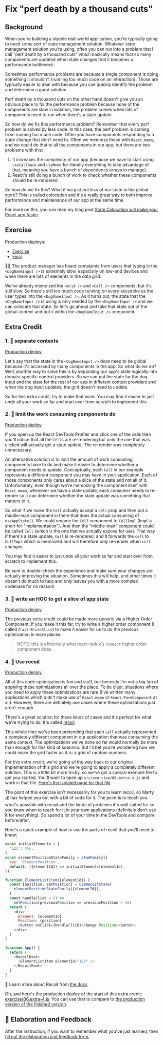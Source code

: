 # Fix "perf death by a thousand cuts"

## Background

When you're building a sizable real-world application, you're typically going to
need some sort of state management solution. Whatever state management solution
you're using, often you can run into a problem that I call "perf death by a
thousand cuts" which basically means that so many components are updated when
state changes that it becomes a performance bottleneck.

Sometimes performance problems are because a single component is doing something
it shouldn't (running too much code on an interaction). Those are typically
easier to deal with because you can quickly identify the problem and determine a
good solution.

Perf death by a thousand cuts on the other hand doesn't give you an obvious
place to fix the performance problem because none of the components are slow in
isolation, the problem comes when lots of components need to run when there's a
state update.

So how do we fix this performance problem? Remember that every perf problem is
solved by less code. In this case, the perf problem is coming from running too
much code. Often you have components responding to a state change that don't
need to. Often we memoize these with `React.memo`, and we could do that to all
the components in our app, but there are two problems with this:

1. It increases the complexity of our app (because we have to start using
   `useCallback` and `useMemo` for literally everything to take advantage of
   that, meaning you have a bunch of dependency arrays to manage).
2. React's still doing a bunch of work to check whether these components should
   be re-rendered.

So how do we fix this? What if we just put less of our state in the global
store? This is called colocation and it's a really great way to both improve
performance and maintenance of our app at the same time.

For more on this, you can read my blog post
[State Colocation will make your React app faster](https://kcd.im/colocate-state).

## Exercise

Production deploys:

- [Exercise](https://react-performance.netlify.app/isolated/exercise/06.js)
- [Final](https://react-performance.netlify.app/isolated/final/06.js)

👨‍💼 The product manager has heard complaints from users that typing in the
`<DogNameInput />` is extremely slow, especially on low-end devices and when
there are lots of elements in the data grid.

We've already memoized the `<Grid />` and `<Cell />` components, but it's still
slow. So there's still too much code running on every keystroke as the user
types into the `<DogNameInput />`. As it turns out, the state that the
`<DogNameInput />` is using is only needed by the `<DogNameInput />` and we can
colocate that state. So let's go ahead and take that state out of the global
context and put it within the `<DogNameInput />` component.

## Extra Credit

### 1. 💯 separate contexts

[Production deploy](https://react-performance.netlify.app/isolated/final/06.extra-1.js)

Let's say that the state in the `<DogNameInput />` _does_ need to be global
because it's accessed by many components in the app. So what do we do? Well,
another way to solve this is by separating our app's state logically into
domain-specific context providers. So we can put the state for the dog input and
the state for the rest of our app in different context providers and when the
dog input updates, the grid doesn't need to update.

So for this extra credit, try to make that work. You may find it easier to just
undo all your work so far and start over from scratch to implement this.

### 2. 💯 limit the work consuming components do

[Production deploy](https://react-performance.netlify.app/isolated/final/06.extra-2.js)

If you open up the React DevTools Profiler and click one of the cells then
you'll notice that all the `Cell`s are re-rendering but only the one that was
clicked will actually get a state update. The re-render was completely
unnecessary.

An alternative solution is to limit the amount of work consuming components have
to do and make it easier to determine whether a component needs to update.
Conceptually, each `Cell` in our example represents a different component you
may have in your application. Each of those components only cares about a slice
of the state and not all of it. Unfortunately, even though we're memoizing the
component itself with `React.memo`, whenever we have a state update, each
consumer needs to re-render so it can determine whether the state update was
something that matters to it.

So what if we make the `Cell` actually accept a `cell` prop and then put a
middle-man component in there that does the actual consuming of `useAppState()`.
We could rename the `Cell` component to `CellImpl` (Impl is short for
"implementation"). And then the "middle-man" component could be called `Cell`
(which is the one that we actually expose for use). That way if there's a state
update, `Cell` is re-rendered, and it forwards the `cell` to `CellImpl` which is
memoized and will therefore only re-render when `cell` changes.

You may find it easier to just undo all your work so far and start over from
scratch to implement this.

Be sure to double-check the experience and make sure your changes are actually
improving the situation. Sometimes this will help, and other times it doesn't do
much to help and only leaves you with a more complex codebase for no reason!

### 3. 💯 write an HOC to get a slice of app state

[Production deploy](https://react-performance.netlify.app/isolated/final/06.extra-3.js)

The previous extra credit could be made more generic via a Higher Order
Component. If you make it this far, try to write a higher order component (I
called it `withStateSlice`) to make it easier for us to do the previous
optimization in more places.

> NOTE: this is effectively what react-redux's `connect` higher order component
> does.

### 4. 💯 Use recoil

[Production deploy](https://react-performance.netlify.app/isolated/final/06.extra-4.js)

All of this code optimization is fun and stuff, but honestly I'm not a big fan
of applying these optimizations all over the place. To be clear, situations
where you need to apply these optimizations are rare (I've written many
applications which didn't make use of `React.memo` or `React.PureComponent` at
all). However, there are definitely use cases where these optimizations just
aren't enough.

There's a great solution for these kinds of cases and it's perfect for what
we're trying to do. It's called [recoil](https://recoiljs.org/).

This whole time we've been pretending that each `Cell` actually represented a
completely different component in our application that was consuming the same
context. The optimizations we've done so far would normally be more than enough
for this kind of scenario. But I'll bet you're wondering how we could make the
grid faster as it is: a grid of random numbers.

For this extra credit, we're going all the way back to our original
implementation of this grid and we're going to apply a completely different
solution. This is a little bit more tricky, so we've got a special exercise file
to get you started. You'll want to open up `src/exercise/06.extra-4.js` and work
in that file.
[Here's the isolated page for that file](http://localhost:3000/isolated/exercise/06.extra-4.js).

The point of this exercise isn't necessarily for you to learn recoil, so Marty
💰 has helped you out with a bit of code for it. The point is to teach you
what's possible with recoil and the kinds of problems it's well suited for so
you know when to reach for it in your own applications (definitely don't use it
for everything). So spend a lot of your time in the DevTools and compare
before/after.

Here's a quick example of how to use the parts of recoil that you'll need to
know:

```javascript
const initialElements = {
  '123': 456,
}
const elementPositionStateFamily = atomFamily({
  key: 'ElementPosition',
  default: ({elementId}) => initialElements[elementId],
})

function ElementListItem({elementId}) {
  const [position, setPosition] = useRecoilState(
    elementPositionStateFamily({elementId}),
  )
  const handleClick = () =>
    setPosition(previousPosition => previousPosition + 10)
  return (
    <div>
      Element: {elementId}
      Position: {position}
      <button onClick={handleClick}>Change Position</button>
    </div>
  )
}

function App() {
  return (
    <RecoilRoot>
      <ElementListItem elementId="123" />
    </RecoilRoot>
  )
}
```

📜 Learn more about Recoil from [the docs](https://recoiljs.org/).

Oh, and here's the production deploy of the start of this extra credit:
[exercise/06.extra-4.js](https://react-performance.netlify.app/isolated/exercise/06.extra-4.js).
You can use that to compare to
[the production version of the finished version](https://react-performance.netlify.app/isolated/final/06.extra-4.js).

## 🦉 Elaboration and Feedback

<div>
<span>After the instruction, if you want to remember what you've just learned, then </span>
<a rel="noopener noreferrer" target="_blank" href="https://ws.kcd.im/?ws=React%20Performance%20%E2%9A%A1&e=06%3A%20Fix%20%22perf%20death%20by%20a%20thousand%20cuts%22&em=m.dahlin1%40gmail.com">
  fill out the elaboration and feedback form.
</a>
</div>
